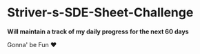 # Striver-s-SDE-Sheet-Challenge

**Will maintain a track of my daily progress for the next 60 days**

Gonna' be Fun ❤️
